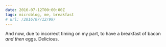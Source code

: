 ```yaml
---
date: 2016-07-12T00:00:00Z
tags: microblog, me, breakfast
# url: /2016/07/12/99/
---
```


And now, due to incorrect timing on my part, to have a breakfast of bacon *and then* eggs. Delicious. 